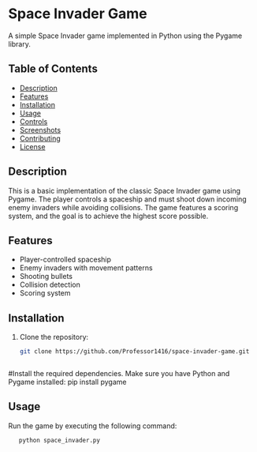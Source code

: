 # Space Invader Game

A simple Space Invader game implemented in Python using the Pygame library.

## Table of Contents
- [Description](#description)
- [Features](#features)
- [Installation](#installation)
- [Usage](#usage)
- [Controls](#controls)
- [Screenshots](#screenshots)
- [Contributing](#contributing)
- [License](#license)

## Description

This is a basic implementation of the classic Space Invader game using Pygame. The player controls a spaceship and must shoot down incoming enemy invaders while avoiding collisions. The game features a scoring system, and the goal is to achieve the highest score possible.

## Features

- Player-controlled spaceship
- Enemy invaders with movement patterns
- Shooting bullets
- Collision detection
- Scoring system

## Installation

1. Clone the repository:

   ```bash
   git clone https://github.com/Professor1416/space-invader-game.git



  #Install the required dependencies. Make sure you have Python and Pygame installed:
  pip install pygame


## Usage
Run the game by executing the following command:

```bash
   python space_invader.py


